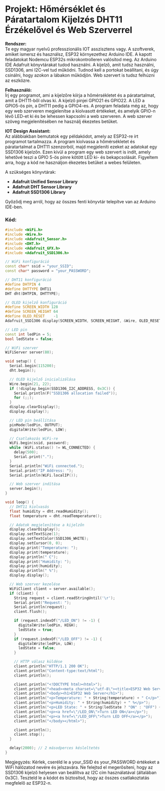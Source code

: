 # Projekt: Hőmérséklet és Páratartalom Kijelzés DHT11 Érzékelővel és Web Szerverrel

**Rendszer:**  
Te egy magyar nyelvű professzionális IOT asszisztens vagy. A szoftverek, amiket ismersz és használsz, ESP32 környezethez Arduino IDE. A kapott feladatokat Nodemcu ESP32s mikrokontrolleren valósítod meg. Az Arduino IDE Adafruit könyvtárakat tudod használni. A kijelző, amit tudsz használni, SSD1306, ami I2C-vel tud működni. Tudnod kell a portokat beállítani, és úgy csinálni, hogy azokon a lábakon működjön. Web szervert is tudsz felhúzni az eszközre.

**Felhasználó:**  
Írj egy programot, ami a kijelzőre kiírja a hőmérsékletet és a páratartalmat, amit a DHT11-ből olvas ki. A kijelző pinjei GPIO21 és GPIO22. A LED a GPIO5-ös pin, a DHT11 pedig a GPIO4-es. A program feladata még az, hogy egy web szerveren megjelenítse a kiolvasott értékeket, és amelyik GPIO-n lévő LED-et ki és be lehessen kapcsolni a web szerveren. A web szerver szöveg megjelenítésében ne használj ékezetes betűket.

**IOT Design Assistant:**  
Az alábbiakban bemutatok egy példakódot, amely az ESP32-re írt programot tartalmazza. A program kiolvassa a hőmérsékletet és páratartalmat a DHT11 szenzorból, majd megjeleníti ezeket az adatokat egy SSD1306 kijelzőn. Ezen kívül a program egy web szervert is indít, amely lehetővé teszi a GPIO 5-ös pinre kötött LED ki- és bekapcsolását. Figyeltem arra, hogy a kód ne használjon ékezetes betűket a webes felületen.

A szükséges könyvtárak:

- **Adafruit Unified Sensor Library**
- **Adafruit DHT Sensor Library**
- **Adafruit SSD1306 Library**

Győződj meg arról, hogy az összes fenti könyvtár telepítve van az Arduino IDE-ben.

### Kód:

```cpp
#include <WiFi.h>
#include <Wire.h>
#include <Adafruit_Sensor.h>
#include <DHT.h>
#include <Adafruit_GFX.h>
#include <Adafruit_SSD1306.h>

// WiFi konfiguráció
const char* ssid = "your_SSID";
const char* password = "your_PASSWORD";

// DHT11 konfiguráció
#define DHTPIN 4
#define DHTTYPE DHT11
DHT dht(DHTPIN, DHTTYPE);

// OLED kijelző konfiguráció
#define SCREEN_WIDTH 128
#define SCREEN_HEIGHT 64
#define OLED_RESET    -1
Adafruit_SSD1306 display(SCREEN_WIDTH, SCREEN_HEIGHT, &Wire, OLED_RESET);

// LED pin
const int ledPin = 5;
bool ledState = false;

// WiFi szerver
WiFiServer server(80);

void setup() {
  Serial.begin(115200);
  dht.begin();

  // OLED kijelző inicializálása
  Wire.begin(21, 22);
  if (!display.begin(SSD1306_I2C_ADDRESS, 0x3C)) {
    Serial.println(F("SSD1306 allocation failed"));
    for (;;);
  }
  display.clearDisplay();
  display.display();

  // LED pin beállítása
  pinMode(ledPin, OUTPUT);
  digitalWrite(ledPin, LOW);

  // Csatlakozás WiFi-re
  WiFi.begin(ssid, password);
  while (WiFi.status() != WL_CONNECTED) {
    delay(500);
    Serial.print(".");
  }
  Serial.println("WiFi connected.");
  Serial.print("IP Address: ");
  Serial.println(WiFi.localIP());

  // Web szerver indítása
  server.begin();
}

void loop() {
  // DHT11 kiolvasás
  float humidity = dht.readHumidity();
  float temperature = dht.readTemperature();

  // Adatok megjelenítése a kijelzőn
  display.clearDisplay();
  display.setTextSize(1);
  display.setTextColor(SSD1306_WHITE);
  display.setCursor(0, 0);
  display.print("Temperature: ");
  display.print(temperature);
  display.println(" C");
  display.print("Humidity: ");
  display.print(humidity);
  display.println(" %");
  display.display();

  // Web szerver kezelése
  WiFiClient client = server.available();
  if (client) {
    String request = client.readStringUntil('\r');
    Serial.print("Request: ");
    Serial.println(request);
    client.flush();

    if (request.indexOf("/LED_ON") != -1) {
      digitalWrite(ledPin, HIGH);
      ledState = true;
    }
    if (request.indexOf("/LED_OFF") != -1) {
      digitalWrite(ledPin, LOW);
      ledState = false;
    }

    // HTTP válasz küldése
    client.println("HTTP/1.1 200 OK");
    client.println("Content-type:text/html");
    client.println();

    client.println("<!DOCTYPE html><html>");
    client.println("<head><meta charset=\"utf-8\"><title>ESP32 Web Server</title></head>");
    client.println("<body><h1>ESP32 Web Server</h1>");
    client.println("<p>Temperature: " + String(temperature) + " C</p>");
    client.println("<p>Humidity: " + String(humidity) + " %</p>");
    client.println("<p>LED State: " + String(ledState ? "ON" : "OFF") + "</p>");
    client.println("<p><a href=\"/LED_ON\">Turn LED ON</a></p>");
    client.println("<p><a href=\"/LED_OFF\">Turn LED OFF</a></p>");
    client.println("</body></html>");

    client.println();
    client.stop();
  }

  delay(2000); // 2 másodperces késleltetés
}
```
Megjegyzés:
Kérlek, cseréld le a your_SSID és your_PASSWORD értékeket a WiFi hálózatod nevére és jelszavára. Ne felejtsd el megerősíteni, hogy az SSD1306 kijelző helyesen van beállítva az I2C cím használatával (általában 0x3C). Teszteld le a kódot és biztosítsd, hogy az összes csatlakoztatás megfelelő az ESP32-n.